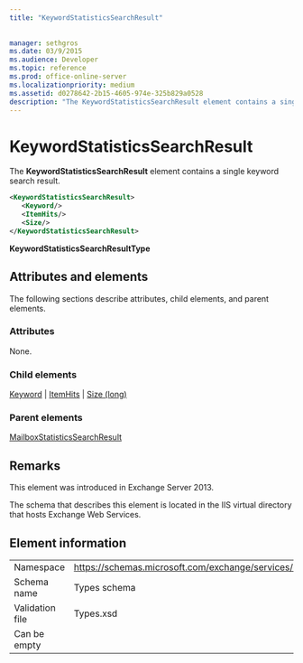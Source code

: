 ```yaml
---
title: "KeywordStatisticsSearchResult"
 
 
manager: sethgros
ms.date: 03/9/2015
ms.audience: Developer
ms.topic: reference
ms.prod: office-online-server
ms.localizationpriority: medium
ms.assetid: d0278642-2b15-4605-974e-325b829a0528
description: "The KeywordStatisticsSearchResult element contains a single keyword search result."
---
```


# KeywordStatisticsSearchResult

The **KeywordStatisticsSearchResult** element contains a single keyword search result. 
  

  
```XML
<KeywordStatisticsSearchResult>
   <Keyword/>
   <ItemHits/>
   <Size/>
</KeywordStatisticsSearchResult>
```

 **KeywordStatisticsSearchResultType**
## Attributes and elements

The following sections describe attributes, child elements, and parent elements.
  
### Attributes

None.
  
### Child elements

[Keyword](keyword.md) | [ItemHits](itemhits.md) | [Size (long)](size-long.md)
  
### Parent elements

[MailboxStatisticsSearchResult](mailboxstatisticssearchresult.md)
  
## Remarks

This element was introduced in Exchange Server 2013.
  
The schema that describes this element is located in the IIS virtual directory that hosts Exchange Web Services.
  
## Element information

|||
|:-----|:-----|
|Namespace  <br/> |https://schemas.microsoft.com/exchange/services/2006/types  <br/> |
|Schema name  <br/> |Types schema  <br/> |
|Validation file  <br/> |Types.xsd  <br/> |
|Can be empty  <br/> ||
   

